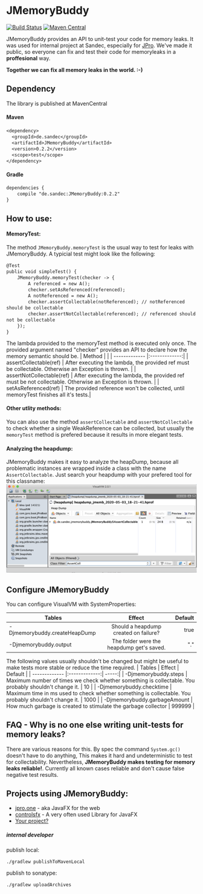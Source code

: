 # JMemoryBuddy
[![Build Status](https://travis-ci.com/Sandec/JMemoryBuddy.svg?branch=master)](https://travis-ci.com/Sandec/JMemoryBuddy) [![Maven Central](https://maven-badges.herokuapp.com/maven-central/de.sandec/JMemoryBuddy/badge.svg)](https://maven-badges.herokuapp.com/maven-central/de.sandec/JMemoryBuddy)

JMemoryBuddy provides an API to unit-test your code for memory leaks.
It was used for internal project at Sandec, especially for [JPro](https://www.jpro.one/). 
We've made it public, so everyone can fix and test their code for memoryleaks in a **proffesional** way.

**Together we can fix all memory leaks in the world. :-)** 

## Dependency
The library is published at MavenCentral
#### Maven 
```
<dependency>
  <groupId>de.sandec</groupId>
  <artifactId>JMemoryBuddy</artifactId>
  <version>0.2.2</version>
  <scope>test</scope>
</dependency>
```

#### Gradle
```
dependencies {
    compile "de.sandec:JMemoryBuddy:0.2.2"
}
```

## How to use:

#### MemoryTest:

The method `JMemoryBuddy.memoryTest` is the usual way to test for leaks with JMemoryBuddy.
A typicial test might look like the following:
```
@Test
public void simpleTest() {
    JMemoryBuddy.memoryTest(checker -> {
        A referenced = new A();
        checker.setAsReferenced(referenced);
        A notReferenced = new A();
        checker.assertCollectable(notReferenced); // notReferenced should be collectable
        checker.assertNotCollectable(referenced); // referenced should not be collectable
    });
}
```

The lambda provided to the memoryTest method is executed only once. The provided argument named "checker" provides an API to declare how the memory semantic should be.
| Method        |            |
| ------------- |:-------------:|
| assertCollectable(ref)     | After executing the lambda, the provided ref must be collectable. Otherwise an Exception is thrown. |
| assertNotCollectable(ref)     | After executing the lambda, the provided ref must be not collectable. Otherwise an Exception is thrown. |
| setAsReferenced(ref)     | The provided reference won't be collected, until memoryTest finishes all it's tests.|

#### Other utlity methods:

You can also use the method `assertCollectable` and `assertNotCollectable` to check whether a single WeakReference can be collected, but usually the `memoryTest` method is prefered because it results in more elegant tests.


#### Analyzing the heapdump:
JMemoryBuddy makes it easy to analyze the heapDump, because all problematic instances are wrapped inside a class with the name `AssertCollectable`. Just search your heapdump with your prefered tool for this classname:
![visualvm](/screenshot-visualvm.png)





## Configure JMemoryBuddy

You can configure VisualVM with SystemProperties:

| Tables        | Effect           | Default  |
| ------------- |:-------------:| -----:|
| -Djmemorybuddy.createHeapDump    | Should a heapdump created on failure? | true |
| -Djmemorybuddy.output    | The folder were the heapdump get's saved. | "." |

The following values usually shouldn't be changed but might be useful to make tests more stable or reduce the time required.
| Tables        | Effect           | Default  |
| ------------- |:-------------:| -----:|
| -Djmemorybuddy.steps     | Maximum number of times we check whether something is collectable. You probably shouldn't change it. | 10 |
| -Djmemorybuddy.checktime | Maximum time in ms used to check whether something is collectable. You probably shouldn't change it. | 1000 |
| -Djmemorybuddy.garbageAmount     | How much garbage is created to stimulate the garbage collector | 999999 |



    
## FAQ - Why is no one else writing unit-tests for memory leaks?

There are various reasons for this. By spec the command `System.gc()` doesn't have to do anything, 
This makes it hard and undeterministic to test for collectability. Nevertheless, **JMemoryBuddy makes testing for memory leaks reliable!**. Currently all known cases reliable and don't cause false negative test results.


## Projects using JMemoryBuddy:
* [jpro.one](https://jpro.one/) - aka JavaFX for the web
* [controlsfx](https://github.com/controlsfx/controlsfx) - A very often used Library for JavaFX
* [Your project?](https://github.com/Sandec/JMemoryBuddy/pulls)

##### internal developer
publish local:
```
./gradlew publishToMavenLocal
```

publish to sonatype:
```
./gradlew uploadArchives
```
